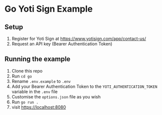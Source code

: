# Go Yoti Sign Example

## Setup

1) Register for Yoti Sign at <https://www.yotisign.com/app/contact-us/>
1) Request an API key (Bearer Authentication Token)

## Running the example

1) Clone this repo
1) Run `cd go`
1) Rename `.env.example` to `.env`
1) Add your Bearer Authentication Token to the `YOTI_AUTHENTICATION_TOKEN` variable in the `.env` file
1) Customise the `options.json` file as you wish
1) Run `go run .`
1) visit <https://localhost:8080>
